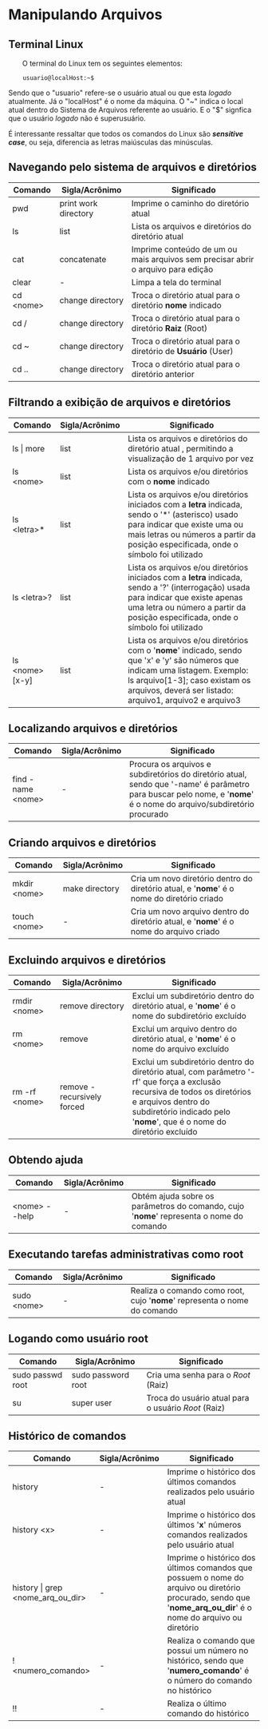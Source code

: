 # Manipulando Arquivos

## Terminal Linux

&emsp;&emsp;O terminal do Linux tem os seguintes elementos: 

        usuario@localHost:~$

Sendo que o "usuario" refere-se o usuário atual ou que esta *logado* atualmente. Já o "localHost" é o nome da máquina. O "~" indica o local atual dentro do Sistema de Arquivos referente ao usuário. E o "$" signfica que o usuário *logado* não é superusuário.   

É interessante ressaltar que todos os comandos do Linux são ***sensitive case***, ou seja, diferencia as letras maiúsculas das minúsculas.

## Navegando pelo sistema de arquivos e diretórios

| Comando | Sigla/Acrônimo | Significado |
| -       | -              | -          |
| pwd | print work directory                       | Imprime o caminho do diretório atual |
| ls       | list              | Lista os arquivos e diretórios do diretório atual          |
| cat | concatenate                       | Imprime conteúdo de um ou mais arquivos sem precisar abrir o arquivo para edição |
| clear       | -              | Limpa a tela do terminal |
| cd \<nome\> | change directory  | Troca o diretório atual para o diretório **nome** indicado |   
| cd / | change directory  | Troca o diretório atual para o diretório **Raiz** (Root)  |
| cd ~ | change directory  | Troca o diretório atual para o diretório de **Usuário** (User)  |
| cd .. | change directory  | Troca o diretório atual para o diretório anterior  |

## Filtrando a exibição de arquivos e diretórios

| Comando | Sigla/Acrônimo | Significado |
| -       | -              | -          |
| ls \| more | list              | Lista os arquivos e diretórios do diretório atual , permitindo a visualização de 1 arquivo por vez       |
| ls \<nome\> | list              | Lista os arquivos e/ou diretórios com o **nome** indicado  |
| ls \<letra\>* | list              | Lista os arquivos e/ou diretórios iniciados com a  **letra** indicada, sendo o '*' (asterisco) usado para indicar que existe uma ou mais letras ou números a partir da posição especificada, onde o símbolo foi utilizado |
| ls \<letra\>? | list              | Lista os arquivos e/ou diretórios iniciados com a  **letra** indicada, sendo a '?' (interrogação) usada para indicar que existe apenas uma letra ou número a partir da posição especificada, onde o símbolo foi utilizado |
| ls \<nome\>[x-y] | list              | Lista os arquivos e/ou diretórios com o '**nome**' indicado, sendo que 'x' e 'y' são números que indicam uma listagem. Exemplo: ls arquivo[1-3]; caso existam os arquivos, deverá ser listado: arquivo1, arquivo2 e arquivo3 |

## Localizando arquivos e diretórios


| Comando | Sigla/Acrônimo | Significado |
| -       | -              | -          |
| find -name \<nome\> | -              | Procura os arquivos e subdiretórios do diretório atual, sendo que '-name' é parâmetro para buscar pelo nome, e '**nome**' é o nome do arquivo/subdiretório procurado  |

## Criando arquivos e diretórios

| Comando | Sigla/Acrônimo | Significado |
| -       | -              | -          |
| mkdir \<nome\> | make directory              | Cria um novo diretório dentro do diretório atual, e '**nome**' é o nome do diretório criado  |
| touch \<nome\> | -              | Cria um novo arquivo dentro do diretório atual, e '**nome**' é o nome do arquivo criado  |


## Excluindo arquivos e diretórios

| Comando | Sigla/Acrônimo | Significado |
| -       | -              | -          |
| rmdir \<nome\> | remove directory              | Exclui um subdiretório dentro do diretório atual, e '**nome**' é o nome do subdiretório excluído  |
| rm \<nome\> | remove              | Exclui um arquivo dentro do diretório atual, e '**nome**' é o nome do arquivo excluído  |
| rm -rf \<nome\> | remove -recursively forced             | Exclui um subdiretório dentro do diretório atual, com parâmetro '-rf' que força a exclusão recursiva de todos os diretórios e arquivos dentro do subdiretório indicado pelo '**nome**', que é o nome do diretório excluído  |

## Obtendo ajuda

| Comando | Sigla/Acrônimo | Significado |
| -       | -              | -          |
| \<nome\> --help | -              | Obtém ajuda sobre os parâmetros do comando, cujo '**nome**' representa o nome do comando  |

## Executando tarefas administrativas como root

| Comando | Sigla/Acrônimo | Significado |
| -       | -              | -          |
| sudo \<nome\> | -              | Realiza o comando como root, cujo '**nome**' representa o nome do comando  |

## Logando como usuário root

| Comando | Sigla/Acrônimo | Significado |
| -       | -              | -          |
| sudo passwd root | sudo password root              | Cria uma senha para o *Root* (Raiz)  |
| su | super user              | Troca do usuário atual para o usuário *Root* (Raiz) |

## Histórico de comandos

| Comando | Sigla/Acrônimo | Significado |
| -       | -              | -          |
| history | -              | Imprime o histórico dos últimos comandos realizados pelo usuário atual |
| history \<x\> | -              | Imprime o histórico dos últimos '**x**' números  comandos realizados pelo usuário atual |
| history \| grep \<nome_arq_ou_dir\> | -              | Imprime o histórico dos últimos comandos que possuem o nome do arquivo ou diretório procurado, sendo que '**nome_arq_ou_dir**' é o nome do arquivo ou diretório |
| !\<numero_comando\> | -              | Realiza o comando que possui um número no histórico, sendo que '**numero_comando**' é o número do comando no histórico |
| !! | -              | Realiza o último comando do histórico |
